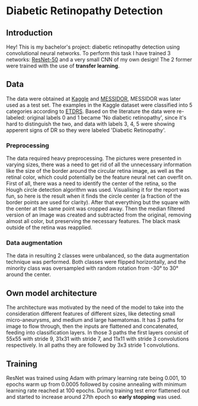 # Diabetic Retinopathy Detection
## Introduction
Hey! This is my bachelor's project: diabetic retinopathy detection using convolutional neural networks. To perform this task I have trained 3 networks: [ResNet-50](https://arxiv.org/abs/1512.03385) and a very small CNN of my own design!
The 2 former were trained with the use of **transfer learning**. 
## Data
The data were obtained at [Kaggle](https://www.kaggle.com/competitions/diabetic-retinopathy-detection) and [MESSIDOR](https://www.adcis.net/en/third-party/messidor/), MESSIDOR was later used as a test set.
The examples in the Kaggle dataset were classified into 5 categories according to [ETDRS](https://www.researchgate.net/figure/International-Clinical-Diabetic-Retinopathy-Scale-Compared-with-Early-Treatment-Diabetic_tbl1_340168321).
Based on the literature the data were re-labeled: original labels 0 and 1 became 'No diabetic retinopathy', since it's hard to distinguish the two, and data with labels 3, 4, 5 were showing apperent signs of DR so they were labeled 'Diabetic Retinopathy'.
### Preprocessing
The data required heavy preprocessing. The pictures were presented in varying sizes, there was a need to get rid of all the unnecessary information like the size of the border around the circular retina image, as well as the retinal color, which could potentially be the feature neural net can overfit on.
First of all, there was a need to identify the center of the retina, so the Hough circle detection algorithm was used. Visualising it for the report was fun, so here is the result when it finds the circle center (a fraction of the border points are used for clarity).
After that everything but the square with the center at the same point was cropped away. Then the median filtered version of an image was created and subtracted from the original, removing almost all color, but preserving the necessary features. The black mask outside of the retina was reapplied.
### Data augmentation
The data in resulting 2 classes were unbalanced, so the data augmentation technique was performed. Both classes were flipped horizontally, and the minority class was oversampled with random rotation from -30° to 30° around the center. 
## Own model architecture
The architecture was motivated by the need of the model to take into the consideration different features of different sizes, like detecting small micro-aneurysms, and medium and large haematomas.
It has 3 paths for image to flow through, then the inputs are flattened and concatenated, feeding into classification layers.
In those 3 paths the first layers consist of 55x55 with stride 9, 31x31 with stride 7, and 11x11 with stride 3 convolutions respectively. In all paths they are followed by 3x3 stride 1 convolutions.
## Training
ResNet was trained using Adam with primary learning rate being 0.001, 10 epochs warm up from 0.0005 followed by cosine annealing with minimum learning rate reached at 100 epochs. During training test error flattened out and started to increase around 27th epoch so **early stopping** was used. 
